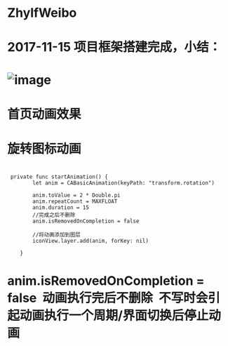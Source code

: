 # ZhylfWeibo

# 2017-11-15 项目框架搭建完成，小结：
# ![image](https://github.com/zhangyanlf/ZhylfWeibo/blob/master/ZhylfWeibo/Classes/zhangyanlf/基本架构流程图.png)

# 首页动画效果

# 旋转图标动画
# 
```
 private func startAnimation() {
        let anim = CABasicAnimation(keyPath: "transform.rotation")
        
        anim.toValue = 2 * Double.pi
        anim.repeatCount = MAXFLOAT
        anim.duration = 15
        //完成之后不删除
        anim.isRemovedOnCompletion = false
        
        //将动画添加到图层
        iconView.layer.add(anim, forKey: nil)
        
    }
```
#  anim.isRemovedOnCompletion = false  动画执行完后不删除  不写时会引起动画执行一个周期/界面切换后停止动画
